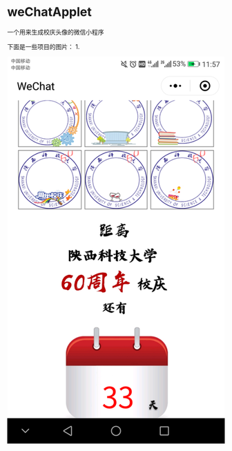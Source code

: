 # weChatApplet
一个用来生成校庆头像的微信小程序

下面是一些项目的图片：
1.

<img src="https://github.com/AC-greener/weChatApplet/blob/master/imgs/Screenshot_20180524-115712.png" width=350% height=35% />

